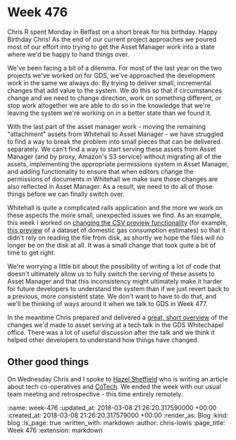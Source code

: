 Week 476
========

Chris R spent Monday in Belfast on a short break for his birthday. Happy Birthday Chris! As the end of our current project approaches we poured most of our effort into trying to get the Asset Manager work into a state where we'd be happy to hand things over.

We've been facing a bit of a dilemma. For most of the last year on the two projects we've worked on for GDS, we've approached the development work in the same we always do. By trying to deliver small, incremental changes that add value to the system. We do this so that if circumstances change and we need to change direction, work on something different, or stop work altogether we are able to do so in the knowledge that we're leaving the system we're working on in a better state than we found it.

With the last part of the asset manager work - moving the remaining "attachment" assets from Whitehall to Asset Manager - we have struggled to find a way to break the problem into small pieces that can be delivered separately. We can't find a way to start serving these assets from Asset Manager (and by proxy, Amazon's S3 service) without migrating all of the assets, implementing the appropriate permissions system in Asset Manager, and adding functionality to ensure that when editors change the permissions of documents in Whitehall we make sure those changes are also reflected in Asset Manager. As a result, we need to do all of those things before we can finally switch over.

Whitehall is quite a complicated rails application and the more we work on these aspects the more small, unexpected issues we find. As an example, this week I worked on [changing the CSV preview functionality](https://github.com/alphagov/whitehall/pull/3826) (for example, [this preview](https://www.gov.uk/government/uploads/system/uploads/attachment_data/file/603201/Postcode_level_gas_estimates_2015_experimental.csv/preview) of a dataset of domestic gas consumption estimates) so that it didn't rely on reading the file from disk, as shortly we hope the files will no longer be on the disk at all. It was a small change that took quite a bit of time to get right.

We're worrying a little bit about the possibility of writing a lot of code that doesn't ultimately allow us to fully switch the serving of these assets to Asset Manager and that this inconsistency might ultimately make it harder for future developers to understand the system than if we just revert back to a previous, more consistent state. We don't want to have to do that, and we'll be thinking of ways around it when we talk to GDS in Week 477.

In the meantime Chris prepared and delivered a [great, short overview](https://github.com/freerange/gds-asset-manager-presentation) of the changes we'd made to asset serving at a tech talk in the GDS Whitechapel office. There was a lot of useful discussion after the talk and we think it helped other developers to understand how things have changed.

## Other good things

On Wednesday Chris and I spoke to [Hazel Sheffield](https://twitter.com/hazelsheffield) who is writing an article about tech co-operatives and [CoTech](https://www.coops.tech/). We ended the week with our usual team meeting and retrospective - this time entirely remotely.

<!-- add content here -->

:name: week-476
:updated_at: 2018-03-08 21:26:20.317590000 +00:00
:created_at: 2018-03-08 21:26:20.317579000 +00:00
:render_as: Blog
:kind: blog
:is_page: true
:written_with: markdown
:author: chris-lowis
:page_title: Week 476
:extension: markdown
